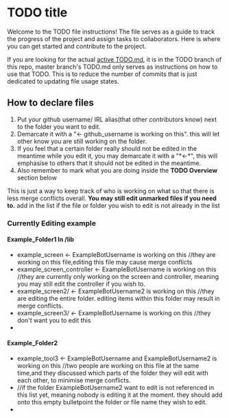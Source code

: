# TODO title
Welcome to the TODO file instructions!
The file serves as a guide to track the progress of the project and assign tasks to collaborators.
Here is where you can get started and contribute to the project.

If you are looking for the actual [active TODO.md](https://github.com/brofegroy/WordBlitz/blob/TODO/TODO.md#currently-editing),
it is in the TODO branch of this repo, master branch's TODO.md only serves as instructions on how to use that TODO.
This is to reduce the number of commits that is just dedicated to updating file usage states.

## How to declare files
1. Put your github username/ IRL alias(that other contributors know) next to the folder you want to edit.
2. Demarcate it with a "<- github_username is working on this". this will let other know you are still working on the folder.
3. If you feel that a certain folder really should not be edited in the meantime while you edit it, you may demarcate it with a "\*<-\*", this will emphasise to others that it should not be edited in the meantime.
4. Also remember to mark what you are doing inside the **TODO Overview** section below

This is just a way to keep track of who is working on what so that there is less merge conflicts overall.
**You may still edit unmarked files if you need to.**
add in the list if the file or folder you wish to edit is not already in the list 

### Currently Editing example
#### Example_Folder1 In /lib
- example_screen <- ExampleBotUsername is working on this //they are working on this file,editing this file may cause merge conflicts
- example_screen_controller <- ExampleBotUsername is working on this //they are currently only working on the screen and controller, meaning you may still edit the controller if you wish to.
- example_screen2/ <- ExampleBotUsername2 is working on this //they are editing the entire folder. editing items within this folder may result in merge conflicts.
- example_screen3/ *<-* ExampleBotUsername is working on this //they don't want you to edit this
- 
#### Example_Folder2
- example_tool3 <- ExampleBotUsername and ExampleBotUsername2 is working on this //two people are working on this file at the same time,and they discussed which parts of the folder they will edit with each other, to minimise merge conflicts.
- //if the folder ExampleBotUsername2 want to edit is not referenced in this list yet, meaning nobody is editing it at the moment. they should add onto this empty bulletpoint the folder or file name they wish to edit.
-